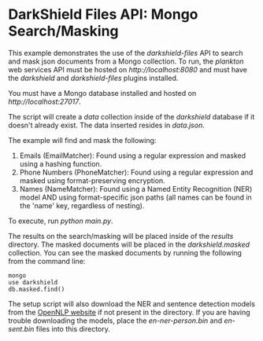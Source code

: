 # DarkShield Files API: Mongo Search/Masking

This example demonstrates the use of the *darkshield-files* API to search and mask json
documents from a Mongo collection. To run, the *plankton* web services API must be hosted on 
*http://localhost:8080* and must have the *darkshield* and *darkshield-files* plugins 
installed.

You must have a Mongo database installed and hosted on *http://localhost:27017*.

The script will create a *data* collection inside of the *darkshield* database if it
doesn't already exist. The data inserted resides in *data.json*.

The example will find and mask the following:

1. Emails (EmailMatcher): Found using a regular expression and masked using a hashing
function.
2. Phone Numbers (PhoneMatcher): Found using a regular expression and masked using
format-preserving encryption.
3. Names (NameMatcher): Found using a Named Entity Recognition (NER) model AND using
format-specific json paths (all names can be found in the 'name' key, regardless
of nesting).

To execute, run *python main.py*.

The results on the search/masking will be placed inside of the *results* directory. The
masked documents will be placed in the *darkshield.masked* collection. You can see the
masked documents by running the following from the command line:

    mongo
    use darkshield
    db.masked.find()

The setup script will also download the NER and sentence detection models from the
[OpenNLP website](http://opennlp.sourceforge.net/models-1.5/) if not present in the
directory. If you are having trouble downloading the models, place the *en-ner-person.bin*
and *en-sent.bin* files into this directory.